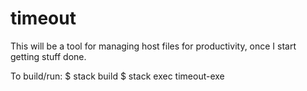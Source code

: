 # timeout

This will be a tool for managing host files for productivity, once I start getting stuff done.

To build/run:
    $ stack build
	$ stack exec timeout-exe
